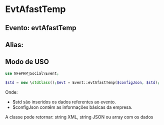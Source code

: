 # EvtAfastTemp

## Evento: evtAfastTemp

## Alias: 


## Modo de USO

```php
use NFePHPSocial\Event;

$std = new \stdClass();$evt = Event::evtAfastTemp($configJson, $std);
```

Onde:
- $std são inseridos os dados referentes ao evento.
- $configJson contêm as informações básicas da empresa.

A classe pode retornar: string XML, string JSON ou array com os dados
